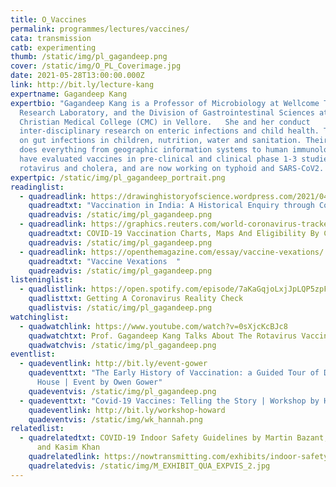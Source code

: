 ```yaml
---
title: O_Vaccines
permalink: programmes/lectures/vaccines/
cata: transmission
catb: experimenting
thumb: /static/img/pl_gagandeep.png
cover: /static/img/O_PL_Coverimage.jpg
date: 2021-05-28T13:00:00.000Z
link: http://bit.ly/lecture-kang
expertname: Gagandeep Kang
expertbio: "Gagandeep Kang is a Professor of Microbiology at Wellcome Trust
  Research Laboratory, and the Division of Gastrointestinal Sciences at the
  Christian Medical College (CMC) in Vellore.   She and her conduct
  inter-disciplinary research on enteric infections and child health. They work
  on gut infections in children, nutrition, water and sanitation. Their team
  does everything from geographic information systems to human immunology. They
  have evaluated vaccines in pre-clinical and clinical phase 1-3 studies for
  rotavirus and cholera, and are now working on typhoid and SARS-CoV2. "
expertpic: /static/img/pl_gagandeep_portrait.png
readinglist:
  - quadreadlink: https://drawinghistoryofscience.wordpress.com/2021/04/01/vaccination-in-india-a-historical-inquiry-through-comics/
    quadreadtxt: "Vaccination in India: A Historical Enquiry through Comics"
    quadreadvis: /static/img/pl_gagandeep.png
  - quadreadlink: https://graphics.reuters.com/world-coronavirus-tracker-and-maps/vaccination-rollout-and-access/
    quadreadtxt: COVID-19 Vaccination Charts, Maps And Eligibility By Country
    quadreadvis: /static/img/pl_gagandeep.png
  - quadreadlink: https://openthemagazine.com/essay/vaccine-vexations/
    quadreadtxt: "Vaccine Vexations  "
    quadreadvis: /static/img/pl_gagandeep.png
listeninglist:
  - quadlistlink: https://open.spotify.com/episode/7aKaGqjoLxjJpLQP5zpFD4
    quadlisttxt: Getting A Coronavirus Reality Check
    quadlistvis: /static/img/pl_gagandeep.png
watchinglist:
  - quadwatchlink: https://www.youtube.com/watch?v=0sXjcKcBJc8
    quadwatchtxt: Prof. Gagandeep Kang Talks About The Rotavirus Vaccine Story
    quadwatchvis: /static/img/pl_gagandeep.png
eventlist:
  - quadeventlink: http://bit.ly/event-gower
    quadeventtxt: "The Early History of Vaccination: a Guided Tour of Dr. Jenner's
      House | Event by Owen Gower"
    quadeventvis: /static/img/pl_gagandeep.png
  - quadeventtxt: "Covid-19 Vaccines: Telling the Story | Workshop by Hannah Chhoa Howard"
    quadeventlink: http://bit.ly/workshop-howard
    quadeventvis: /static/img/wk_hannah.png
relatedlist:
  - quadrelatedtxt: COVID-19 Indoor Safety Guidelines by Martin Bazant, John Bush,
      and Kasim Khan
    quadrelatedlink: https://nowtransmitting.com/exhibits/indoor-safety-guidelines/
    quadrelatedvis: /static/img/M_EXHIBIT_QUA_EXPVIS_2.jpg
---
```

